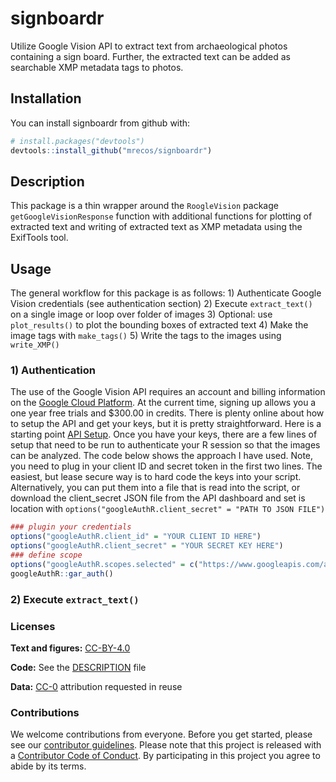 
<!-- README.md is generated from README.Rmd. Please edit that file -->
signboardr
==========

Utilize Google Vision API to extract text from archaeological photos containing a sign board. Further, the extracted text can be added as searchable XMP metadata tags to photos.

Installation
------------

You can install signboardr from github with:

``` r
# install.packages("devtools")
devtools::install_github("mrecos/signboardr")
```

Description
-----------

This package is a thin wrapper around the `RoogleVision` package `getGoogleVisionResponse` function with additional functions for plotting of extracted text and writing of extracted text as XMP metadata using the ExifTools tool.

Usage
-----

The general workflow for this package is as follows: 1) Authenticate Google Vision credentials (see authentication section) 2) Execute `extract_text()` on a single image or loop over folder of images 3) Optional: use `plot_results()` to plot the bounding boxes of extracted text 4) Make the image tags with `make_tags()` 5) Write the tags to the images using `write_XMP()`

### 1) Authentication

The use of the Google Vision API requires an account and billing information on the [Google Cloud Platform](https://console.cloud.google.com/). At the current time, signing up allows you a one year free trials and $300.00 in credits. There is plenty online about how to setup the API and get your keys, but it is pretty straightforward. Here is a starting point [API Setup](https://cloud.google.com/vision/docs/before-you-begin). Once you have your keys, there are a few lines of setup that need to be run to authenticate your R session so that the images can be analyzed. The code below shows the approach I have used. Note, you need to plug in your client ID and secret token in the first two lines. The easiest, but lease secure way is to hard code the keys into your script. Alternatively, you can put them into a file that is read into the script, or download the client\_secret JSON file from the API dashboard and set is location with `options("googleAuthR.client_secret" = "PATH TO JSON FILE")`

``` r
### plugin your credentials
options("googleAuthR.client_id" = "YOUR CLIENT ID HERE")
options("googleAuthR.client_secret" = "YOUR SECRET KEY HERE")
### define scope
options("googleAuthR.scopes.selected" = c("https://www.googleapis.com/auth/cloud-platform"))
googleAuthR::gar_auth()
```

### 2) Execute `extract_text()`

### Licenses

**Text and figures:** [CC-BY-4.0](http://creativecommons.org/licenses/by/4.0/)

**Code:** See the [DESCRIPTION](DESCRIPTION) file

**Data:** [CC-0](http://creativecommons.org/publicdomain/zero/1.0/) attribution requested in reuse

### Contributions

We welcome contributions from everyone. Before you get started, please see our [contributor guidelines](CONTRIBUTING.md). Please note that this project is released with a [Contributor Code of Conduct](CONDUCT.md). By participating in this project you agree to abide by its terms.
